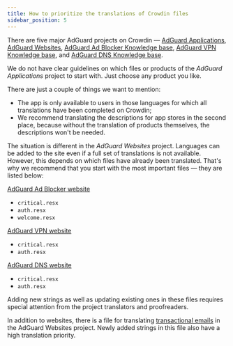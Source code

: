 ```yaml
---
title: How to prioritize the translations of Crowdin files
sidebar_position: 5
---
```


There are five major AdGuard projects on Crowdin — [AdGuard Applications](https://crowdin.com/project/adguard-applications), [AdGuard Websites](https://crowdin.com/project/adguard-websites), [AdGuard Ad Blocker Knowledge base](https://crowdin.com/project/adguard-knowledge-base), [AdGuard VPN Knowledge base](https://crowdin.com/project/adguard-vpn-knowledge-base), and [AdGuard DNS Knowledge base](https://crowdin.com/project/adguard-knowledge-bases).

We do not have clear guidelines on which files or products of the *AdGuard Applications* project to start with. Just choose any product you like.

There are just a couple of things we want to mention:

- The app is only available to users in those languages for which all translations have been completed on Crowdin;
- We recommend translating the descriptions for app stores in the second place, because without the translation of products themselves, the descriptions won't be needed.

The situation is different in the *AdGuard Websites* project. Languages can be added to the site even if a full set of translations is not available. However, this depends on which files have already been translated. That's why we recommend that you start with the most important files — they are listed below:

[AdGuard Ad Blocker website](https://crowdin.com/project/adguard-websites/en#/adguard.com)

- `critical.resx`
- `auth.resx`
- `welcome.resx`

[AdGuard VPN website](https://crowdin.com/project/adguard-websites/en#/adguard-vpn.com)

- `critical.resx`
- `auth.resx`

[AdGuard DNS website](https://crowdin.com/project/adguard-websites/en#/adguard-dns.com)

- `critical.resx`
- `auth.resx`

Adding new strings as well as updating existing ones in these files requires special attention from the project translators and proofreaders.

In addition to websites, there is a file for translating [transactional emails](https://crowdin.com/project/adguard-websites/en#/emails) in the AdGuard Websites project. Newly added strings in this file also have a high translation priority.
